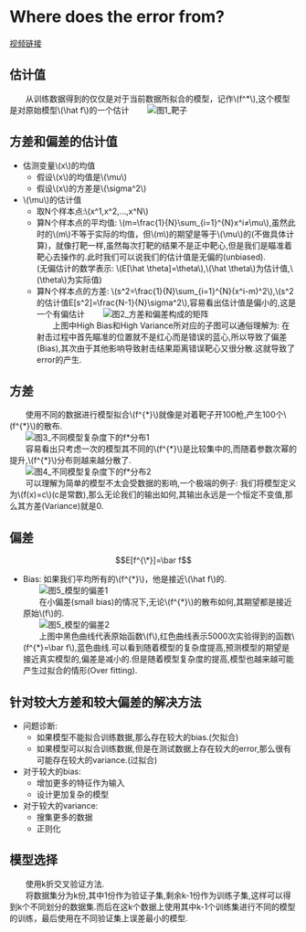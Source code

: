 # Where does the error from?
[视频链接](https://www.bilibili.com/video/av48285039/?p=8) <br/>
## 估计值
&emsp;&emsp;从训练数据得到的仅仅是对于当前数据所拟合的模型，记作\\(f^*\\),这个模型是对原始模型\\(\hat f\\)的一个估计
&emsp;&emsp;![图1_靶子](1.png)
## 方差和偏差的估计值
+ 估测变量\\(x\\)的均值
   + 假设\\(x\\)的均值是\\(\mu\\)
   + 假设\\(x\\)的方差是\\(\sigma^2\\)
+ \\(\mu\\)的估计值
   + 取N个样本点:\\(x^1,x^2,...,x^N\\)
   + 算N个样本点的平均值: \\(m=\frac{1}{N}\sum_{i=1}^{N}x^i≠\mu\\),虽然此时的\\(m\\)不等于实际的均值，但\\(m\\)的期望是等于\\(\mu\\)的(不做具体计算)，就像打靶一样,虽然每次打靶的结果不是正中靶心,但是我们是瞄准着靶心去操作的.此时我们可以说我们的估计值是无偏的(unbiased).<br/>(无偏估计的数学表示: \\(E[\hat \theta]=\theta\\),\\(\hat \theta\\)为估计值,\\(\theta\\)为实际值)
   + 算N个样本点的方差: \\(s^2=\frac{1}{N}\sum_{i=1}^{N}\(x^i-m\)^2\\),\\(s^2的估计值E[s^2]=\frac{N-1}{N}\sigma^2\\),容易看出估计值是偏小的,这是一个有偏估计
&emsp;&emsp;![图2_方差和偏差构成的矩阵](2.png)<br/>
&emsp;&emsp;上图中High Bias和High Variance所对应的子图可以通俗理解为: 在射击过程中首先瞄准的位置就不是红心而是错误的蓝心,所以导致了偏差(Bias),其次由于其他影响导致射击结果距离错误靶心又很分散.这就导致了error的产生.<br/>
## 方差
&emsp;&emsp;使用不同的数据进行模型拟合\\(f^{\*}\\)就像是对着靶子开100枪,产生100个\\(f^{\*}\\)的散布.<br/>
&emsp;&emsp;![图3_不同模型复杂度下的f*分布1](3.png)<br/>
&emsp;&emsp;容易看出只考虑一次的模型其不同的\\(f^{\*}\\)是比较集中的,而随着参数次幂的提升,\\(f^{\*}\\)分布则越来越分散了.<br/>
&emsp;&emsp;![图4_不同模型复杂度下的f*分布2](4.png)<br/>
&emsp;&emsp;可以理解为简单的模型不太会受数据的影响,一个极端的例子: 我们将模型定义为\\(f(x)=c\\)(c是常数),那么无论我们的输出如何,其输出永远是一个恒定不变值,那么其方差(Variance)就是0.
## 偏差
$$E[f^{\*}]=\bar f$$
+ Bias: 如果我们平均所有的\\(f^{\*}\\)，他是接近\\(\hat f\\)的.<br/>
&emsp;&emsp;![图5_模型的偏差1](5.png)<br/>
&emsp;&emsp;在小偏差(small bias)的情况下,无论\\(f^{\*}\\)的散布如何,其期望都是接近原始\\(f\\)的.<br/>
&emsp;&emsp;![图5_模型的偏差2](6.png)<br/>
&emsp;&emsp;上图中黑色曲线代表原始函数\\(f\\),红色曲线表示5000次实验得到的函数\\(f^{\*}=\bar f\\),蓝色曲线.可以看到随着模型的复杂度提高,预测模型的期望是接近真实模型的,偏差是减小的.但是随着模型复杂度的提高,模型也越来越可能产生过拟合的情形(Over fitting).
## 针对较大方差和较大偏差的解决方法
+ 问题诊断:
   + 如果模型不能拟合训练数据,那么存在较大的bias.(欠拟合)
   + 如果模型可以拟合训练数据,但是在测试数据上存在较大的error,那么很有可能存在较大的variance.(过拟合)
+ 对于较大的bias:
   + 增加更多的特征作为输入
   + 设计更加复杂的模型
+ 对于较大的variance:
   + 搜集更多的数据
   + 正则化
## 模型选择
&emsp;&emsp;使用k折交叉验证方法.<br/>
&emsp;&emsp;将数据集分为k份,其中1份作为验证子集,剩余k-1份作为训练子集,这样可以得到k个不同划分的数据集.而后在这k个数据上使用其中k-1个训练集进行不同的模型的训练，最后使用在不同验证集上误差最小的模型.